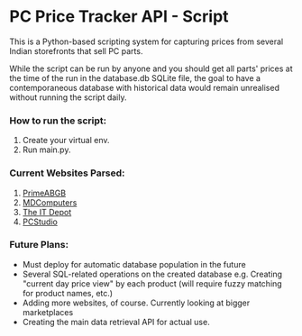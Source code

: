 # PC Price Tracker API - Script

This is a Python-based scripting system for capturing prices from several Indian storefronts that sell PC parts.

While the script can be run by anyone and you should get all parts' prices at the time of the run in the database.db SQLite file, the goal to have a contemporaneous database with historical data would remain unrealised without running the script daily.

### How to run the script:

1. Create your virtual env.
2. Run main.py.

### Current Websites Parsed:

1. [PrimeABGB](https://www.primeabgb.com)
2. [MDComputers](https://mdcomputers.in)
3. [The IT Depot](https://www.theitdepot.com/)
4. [PCStudio](https://www.pcstudio.in/)

### Future Plans:

- Must deploy for automatic database population in the future
- Several SQL-related operations on the created database e.g. Creating "current day price view" by each product (will require fuzzy matching for product names, etc.)
- Adding more websites, of course. Currently looking at bigger marketplaces
- Creating the main data retrieval API for actual use.
